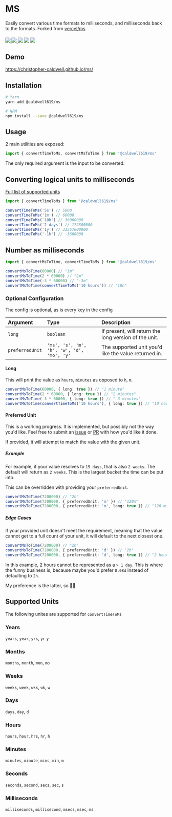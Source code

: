 # MS

Easily convert various time formats to milliseconds, and milliseconds back to the formats.
Forked from [vercel/ms](https://github.com/vercel/ms)

<p align="center">
  <h4/>
  <a href='https://www.npmjs.com/package/@caldwell619/ms'>
    <img src="https://img.shields.io/npm/v/@caldwell619/ms">
  </a>
  <a href='https://bundlephobia.com/result?p=@caldwell619/ms'>
    <img src="https://img.shields.io/bundlephobia/min/@caldwell619/ms">
  </a>
  <img src="https://codecov.io/gh/christopher-caldwell/ms/branch/master/graph/badge.svg?token=2LA7ETDPO3">
  <img src="https://img.shields.io/github/last-commit/christopher-caldwell/ms">
  <img src="https://img.shields.io/npm/types/@caldwell619/ms">
</p>

## Demo

https://christopher-caldwell.github.io/ms/

## Installation

```bash
# Yarn
yarn add @caldwell619/ms

# NPM
npm install --save @caldwell619/ms
```

## Usage

2 main utilities are exposed:

```ts
import { convertTimeToMs, convertMsToTime } from '@caldwell619/ms'
```

The only required argument is the input to be converted.

## Converting logical units to milliseconds

[Full list of supported units](#supported-units)

```ts
import { convertTimeToMs } from '@caldwell619/ms'

convertTimeToMs('5s') // 5000
convertTimeToMs('1m') // 60000
convertTimeToMs('10h') // 36000000
convertTimeToMs('2 days') // 172800000
convertTimeToMs('1y') // 31557600000
convertTimeToMs('-1h') // -3600000
```

## Number as milliseconds

```ts
import { convertMsToTime, convertTimeToMs } from '@caldwell619/ms'

convertMsToTime(60000) // "1m"
convertMsToTime(2 * 60000) // "2m"
convertMsToTime(-3 * 60000) // "-3m"
convertMsToTime(convertTimeToMs('10 hours')) // "10h"
```

### Optional Configuration

The config is optional, as is every key in the config

| Argument        | Type                                       | Description                                           |
| :-------------- | :----------------------------------------- | :---------------------------------------------------- |
| `long`          | `boolean`                                  | If present, will return the long version of the unit. |
| `preferredUnit` | `'ms', 's', 'm', 'h', 'w', 'd', 'mo', 'y'` | The supported unit you'd like the value returned in.  |

#### Long

This will print the value as `hours`, `minutes` as opposed to `h`, `m`.

```ts
convertMsToTime(60000, { long: true }) // "1 minute"
convertMsToTime(2 * 60000, { long: true }) // "2 minutes"
convertMsToTime(-3 * 60000, { long: true }) // "-3 minutes"
convertMsToTime(convertTimeToMs('10 hours'), { long: true }) // "10 hours"
```

#### Preferred Unit

This is a working progress. It is implemented, but possibly not the way you'd like. Feel free to submit an [issue](https://github.com/christopher-caldwell/ms/issues/new) or [PR](https://github.com/christopher-caldwell/ms/compare) with how you'd like it done.

If provided, it will attempt to match the value with the given unit.

##### Example

For example, if your value resolves to `15 days`, that is also `2 weeks`. The default will return as `2 weeks`. This is the largest bucket the time can be put into.

This can be overridden with providing your `preferredUnit`.

```ts
convertMsToTime(7200000) // "2h"
convertMsToTime(7200000, { preferredUnit: 'm' }) // "120m"
convertMsToTime(7200000, { preferredUnit: 'm', long: true }) // "120 minutes"
```

##### Edge Cases

If your provided unit doesn't meet the requirement, meaning that the value cannot get to a full count of your unit, it will default to the next closest one.

```ts
convertMsToTime(7200000) // "2h"
convertMsToTime(7200000, { preferredUnit: 'd' }) // "2h"
convertMsToTime(7200000, { preferredUnit: 'd', long: true }) // "2 hours"
```

In this example, 2 hours cannot be represented as a `> 1 day`. This is where the funny business is, because maybe you'd prefer `0.08d` instead of defaulting to `2h`.

My preference is the latter, so :man_shrugging:

## Supported Units

The following unites are supported for `convertTimeToMs`

### Years

`years`, `year`, `yrs`, `yr` `y`

### Months

`months`, `month`, `mon`, `mo`

### Weeks

`weeks`, `week`, `wks`, `wk`, `w`

### Days

`days`, `day`, `d`

### Hours

`hours`, `hour`, `hrs`, `hr`, `h`

### Minutes

`minutes`, `minute`, `mins`, `min`, `m`

### Seconds

`seconds`, `second`, `secs`, `sec`, `s`

### Milliseconds

`milliseconds`, `millisecond`, `msecs`, `msec`, `ms`
